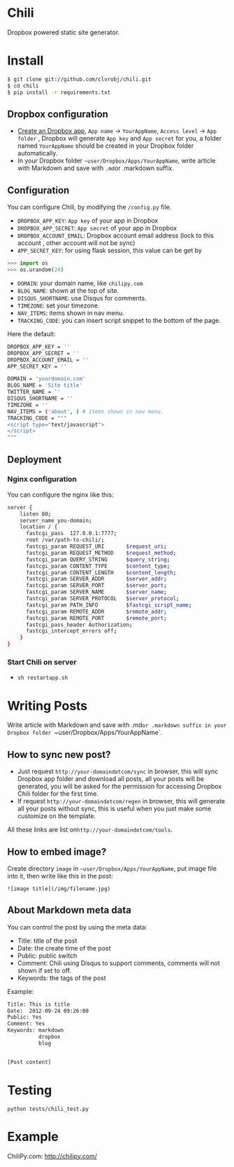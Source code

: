 Chili
=====
Dropbox powered static site generator.

# Install
```bash
$ git clone git://github.com/clvrobj/chili.git
$ cd chili
$ pip install -r requirements.txt
```

## Dropbox configuration
* [Create an Dropbox app](https://www.dropbox.com/developers/apps), `App name` → `YourAppName`, `Access level` → `App folder` , Dropbox will generate `App key` and `App secret` for you, a folder named `YourAppName` should be created in your Dropbox folder automatically.
* In your Dropbox folder `~user/Dropbox/Apps/YourAppName`, write article with Markdown and save with `.md`or .markdown suffix.

## Configuration
You can configure Chili, by modifying the `/config.py` file.

* `DROPBOX_APP_KEY`: `App key` of your app in Dropbox
* `DROPBOX_APP_SECRET`: `App secret` of your app in Dropbox
* `DROPBOX_ACCOUNT_EMAIL`: Dropbox account email address (lock to this account , other account will not be sync)
* `APP_SECRET_KEY`: for using flask session, this value can be get by

``` python
>>> import os
>>> os.urandom(24)
```

* `DOMAIN`: your domain name, like `chilipy.com`
* `BLOG_NAME`: shown at the top of site.
* `DISQUS_SHORTNAME`: use Disqus for comments.
* `TIMEZONE`: set your timezone.
* `NAV_ITEMS`: items shown in nav menu.
* `TRACKING_CODE`: you can insert script snippet to the bottom of the page.

Here the default:

``` bash
DROPBOX_APP_KEY = ''
DROPBOX_APP_SECRET = ''
DROPBOX_ACCOUNT_EMAIL = ''
APP_SECRET_KEY = ''

DOMAIN = 'yourdomain.com'
BLOG_NAME = 'Site title'
TWITTER_NAME = ''
DISQUS_SHORTNAME = ''
TIMEZONE = ''
NAV_ITEMS = ('about', ) # items shown in nav menu. 
TRACKING_CODE = """
<script type="text/javascript">
</script>
"""
```

## Deployment
### Nginx configuration
You can configure the nginx like this:

``` bash
server {
    listen 80;
    server_name you-domain;
    location / {
      fastcgi_pass  127.0.0.1:7777;
      root /var/path-to-chili/;
      fastcgi_param REQUEST_URI       $request_uri;
      fastcgi_param REQUEST_METHOD    $request_method;
      fastcgi_param QUERY_STRING      $query_string;
      fastcgi_param CONTENT_TYPE      $content_type;
      fastcgi_param CONTENT_LENGTH    $content_length;
      fastcgi_param SERVER_ADDR       $server_addr;
      fastcgi_param SERVER_PORT       $server_port;
      fastcgi_param SERVER_NAME       $server_name;
      fastcgi_param SERVER_PROTOCOL   $server_protocol;
      fastcgi_param PATH_INFO         $fastcgi_script_name;
      fastcgi_param REMOTE_ADDR       $remote_addr;
      fastcgi_param REMOTE_PORT       $remote_port;
      fastcgi_pass_header Authorization;
      fastcgi_intercept_errors off;
    }
}
```


### Start Chili on server
* `sh restartapp.sh`

# Writing Posts
Write article with Markdown and save with .md`or .markdown suffix in your Dropbox folder `~user/Dropbox/Apps/YourAppName`.

## How to sync new post?
* Just request `http://your-domaindotcom/sync` in browser,  this will sync Dropbox app folder and download all posts, all your posts will be generated,  you will be asked for the permission for accessing Dropbox Chili folder for the first time.
* If request `http://your-domaindotcom/regen` in browser, this will generate all your posts without sync, this is useful when you just make some customize on the template.

All these links are list on`http://your-domaindotcom/tools`.

## How to embed image?
Create directory `image` in `~user/Dropbox/Apps/YourAppName`, put image file into it, then write like this in the post:

`![image title](/img/filename.jpg)`

## About Markdown meta data
You can control the post by using the meta data:

* Title: title of the post
* Date: the create time of the post
* Public: public switch
* Comment: Chili using Disqus to support comments, comments will not shown if set to off.
* Keywords: the tags of the post

Example:

``` bash
Title: This is title
Date:  2012-09-24 09:26:00
Public: Yes
Comment: Yes
Keywords: markdown
          dropbox
          blog


[Post content]
```

# Testing
`python tests/chili_test.py`

# Example
ChiliPy.com: <http://chilipy.com/>
